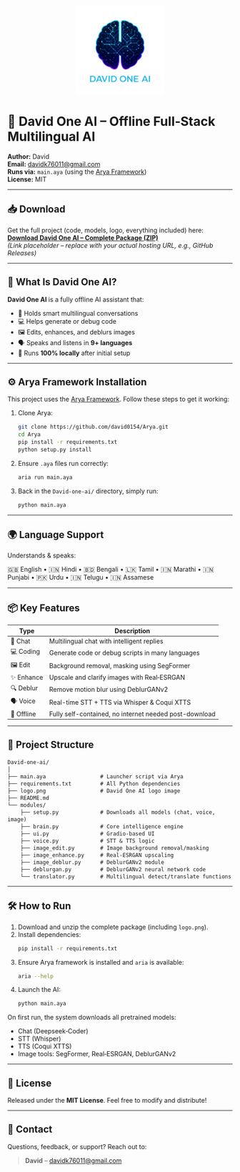 
<p align="center">
  <img src="logo.png" alt="David One AI Logo" width="200"/>
</p>

# 🤖 David One AI – Offline Full‑Stack Multilingual AI

**Author:** David  
**Email:** davidk76011@gmail.com  
**Runs via:** `main.aya` (using the [Arya Framework](https://github.com/david0154/Arya))  
**License:** MIT  

---

## 📥 Download

Get the full project (code, models, logo, everything included) here:  
**[Download David One AI – Complete Package (ZIP)](https://example.com/david_one_ai.zip)**  
*(Link placeholder – replace with your actual hosting URL, e.g., GitHub Releases)*

---

## 🧠 What Is David One AI?

**David One AI** is a fully offline AI assistant that:

- 💬 Holds smart multilingual conversations
- 💻 Helps generate or debug code
- 🖼️ Edits, enhances, and deblurs images
- 🗣️ Speaks and listens in **9+ languages**
- 🧠 Runs **100% locally** after initial setup

---

## ⚙️ Arya Framework Installation

This project uses the [Arya Framework](https://github.com/david0154/Arya). Follow these steps to get it working:

1. Clone Arya:
   ```bash
   git clone https://github.com/david0154/Arya.git
   cd Arya
   pip install -r requirements.txt
   python setup.py install
   ```
2. Ensure `.aya` files run correctly:
   ```bash
   aria run main.aya
   ```
3. Back in the `David-one-ai/` directory, simply run:
   ```bash
   python main.aya
   ```

---

## 🌍 Language Support

Understands & speaks:

🇬🇧 English • 🇮🇳 Hindi • 🇧🇩 Bengali • 🇱🇰 Tamil • 🇮🇳 Marathi • 🇮🇳 Punjabi • 🇵🇰 Urdu • 🇮🇳 Telugu • 🇮🇳 Assamese

---

## 📦 Key Features

| Type        | Description                                                                 |
|-------------|-----------------------------------------------------------------------------|
| 💬 Chat     | Multilingual chat with intelligent replies                                  |
| 💻 Coding   | Generate code or debug scripts in many languages                            |
| 🖼️ Edit     | Background removal, masking using SegFormer                                 |
| ✨ Enhance  | Upscale and clarify images with Real‑ESRGAN                                  |
| 🔍 Deblur   | Remove motion blur using DeblurGANv2                                        |
| 🗣️ Voice    | Real-time STT + TTS via Whisper & Coqui XTTS                                |
| 🧠 Offline  | Fully self-contained, no internet needed post-download                      |

---

## 📁 Project Structure

```
David‑one‑ai/
│
├── main.aya                 # Launcher script via Arya
├── requirements.txt         # All Python dependencies
├── logo.png                 # David One AI logo image
├── README.md
└── modules/
    ├── setup.py             # Downloads all models (chat, voice, image)
    ├── brain.py             # Core intelligence engine
    ├── ui.py                # Gradio-based UI
    ├── voice.py             # STT & TTS logic
    ├── image_edit.py        # Image background removal/masking
    ├── image_enhance.py     # Real‑ESRGAN upscaling
    ├── image_deblur.py      # DeblurGANv2 module
    ├── deblurgan.py         # DeblurGANv2 neural network code
    └── translator.py        # Multilingual detect/translate functions
```

---

## 🛠️ How to Run

1. Download and unzip the complete package (including `logo.png`).
2. Install dependencies:
   ```bash
   pip install -r requirements.txt
   ```
3. Ensure Arya framework is installed and `aria` is available:
   ```bash
   aria --help
   ```
4. Launch the AI:
   ```bash
   python main.aya
   ```

On first run, the system downloads all pretrained models:

- Chat (Deepseek‑Coder)
- STT (Whisper)
- TTS (Coqui XTTS)
- Image tools: SegFormer, Real‑ESRGAN, DeblurGANv2

---

## 📜 License

Released under the **MIT License**. Feel free to modify and distribute!

---

## 📧 Contact

Questions, feedback, or support? Reach out to:

> **David** – davidk76011@gmail.com

